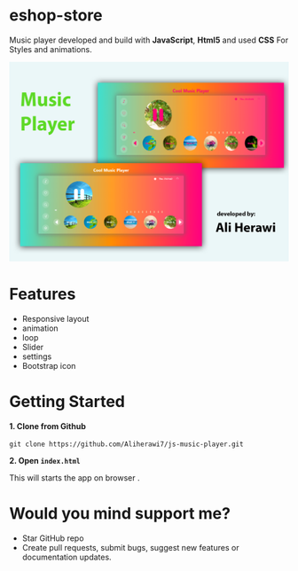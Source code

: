 ﻿# eshop-store
<!-- creator: Ali Herawi -->
<!-- github: https://github.com/Aliherawi7 -->
<!-- Email: Aliherawi7@gmail.com -->
<!-- Linked in : https://linkedin.com/in/ali-herawi -->

Music player developed and build with **JavaScript**, **Html5** and used **CSS** For Styles and animations.


![Figma eshop sketch](image/music-player-sketch.png)

# Features
* Responsive layout
* animation
* loop
* Slider
* settings
* Bootstrap icon


# Getting Started

**1. Clone from Github**

`git clone https://github.com/Aliherawi7/js-music-player.git`

**2. Open `index.html`**

This will starts the app on browser .




# Would you mind support me?

* Star GitHub repo
* Create pull requests, submit bugs, suggest new features or documentation updates.



